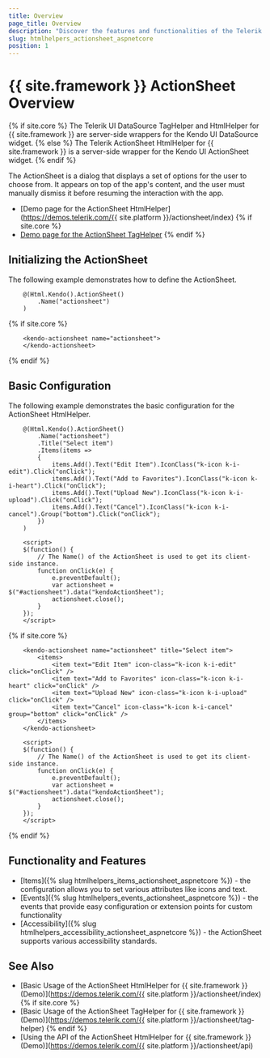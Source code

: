 ```yaml
---
title: Overview
page_title: Overview
description: "Discover the features and functionalities of the Telerik UI ActionSheet component for {{ site.framework }}. Learn how to initialize and configure the ActionSheet control." 
slug: htmlhelpers_actionsheet_aspnetcore
position: 1
---
```


# {{ site.framework }} ActionSheet Overview

{% if site.core %}
The Telerik UI DataSource TagHelper and HtmlHelper for {{ site.framework }} are server-side wrappers for the Kendo UI DataSource widget.
{% else %}
The Telerik ActionSheet HtmlHelper for {{ site.framework }} is a server-side wrapper for the Kendo UI ActionSheet widget.
{% endif %}

The ActionSheet is a dialog that displays a set of options for the user to choose from. It appears on top of the app's content, and the user must manually dismiss it before resuming the interaction with the app.

* [Demo page for the ActionSheet HtmlHelper](https://demos.telerik.com/{{ site.platform }}/actionsheet/index)
{% if site.core %}
* [Demo page for the ActionSheet TagHelper](https://demos.telerik.com/aspnet-core/actionsheet/tag-helper)
{% endif %}

## Initializing the ActionSheet

The following example demonstrates how to define the ActionSheet.

```HtmlHelper
    @(Html.Kendo().ActionSheet()
        .Name("actionsheet")
    )
```
{% if site.core %}
```TagHelper
    <kendo-actionsheet name="actionsheet">
    </kendo-actionsheet>
````
{% endif %}

## Basic Configuration

The following example demonstrates the basic configuration for the ActionSheet HtmlHelper.

```HtmlHelper
    @(Html.Kendo().ActionSheet()
        .Name("actionsheet")
        .Title("Select item")
        .Items(items =>
        {
            items.Add().Text("Edit Item").IconClass("k-icon k-i-edit").Click("onClick");
            items.Add().Text("Add to Favorites").IconClass("k-icon k-i-heart").Click("onClick");
            items.Add().Text("Upload New").IconClass("k-icon k-i-upload").Click("onClick");
            items.Add().Text("Cancel").IconClass("k-icon k-i-cancel").Group("bottom").Click("onClick");
        })
    )

    <script>
    $(function() {
        // The Name() of the ActionSheet is used to get its client-side instance.
        function onClick(e) {
            e.preventDefault();
            var actionsheet = $("#actionsheet").data("kendoActionSheet");
            actionsheet.close();
        }
    });
    </script>
```
{% if site.core %}
```TagHelper
    <kendo-actionsheet name="actionsheet" title="Select item">
        <items>
            <item text="Edit Item" icon-class="k-icon k-i-edit" click="onClick" />
            <item text="Add to Favorites" icon-class="k-icon k-i-heart" click="onClick" />
            <item text="Upload New" icon-class="k-icon k-i-upload" click="onClick" />
            <item text="Cancel" icon-class="k-icon k-i-cancel" group="bottom" click="onClick" />
        </items>
    </kendo-actionsheet>

    <script>
    $(function() {
        // The Name() of the ActionSheet is used to get its client-side instance.
        function onClick(e) {
            e.preventDefault();
            var actionsheet = $("#actionsheet").data("kendoActionSheet");
            actionsheet.close();
        }
    });
    </script>
````
{% endif %}

## Functionality and Features

* [Items]({% slug htmlhelpers_items_actionsheet_aspnetcore %}) - the configuration allows you to set various attributes like icons and text.
* [Events]({% slug htmlhelpers_events_actionsheet_aspnetcore %}) - the events that provide easy configuration or extension points for custom functionality
* [Accessibility]({% slug htmlhelpers_accessibility_actionsheet_aspnetcore %}) - the ActionSheet supports various accessibility standards.

## See Also

* [Basic Usage of the ActionSheet HtmlHelper for {{ site.framework }} (Demo)](https://demos.telerik.com/{{ site.platform }}/actionsheet/index)
{% if site.core %}
* [Basic Usage of the ActionSheet TagHelper for {{ site.framework }} (Demo)](https://demos.telerik.com/{{ site.platform }}/actionsheet/tag-helper)
{% endif %}
* [Using the API of the ActionSheet HtmlHelper for {{ site.framework }} (Demo)](https://demos.telerik.com/{{ site.platform }}/actionsheet/api)
